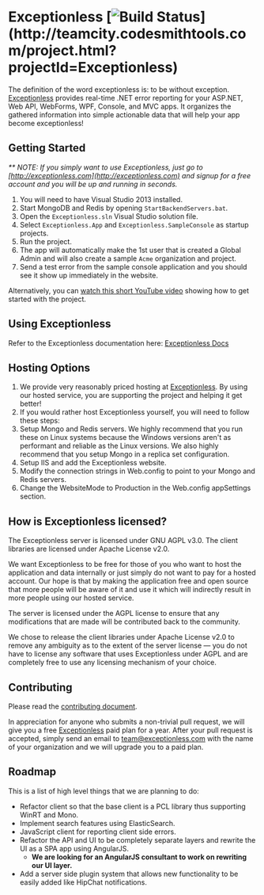 ﻿# Exceptionless [![Build Status](http://teamcity.codesmithtools.com/app/rest/builds/buildType:\(id:bt27\)/statusIcon)](http://teamcity.codesmithtools.com/project.html?projectId=Exceptionless)

The definition of the word exceptionless is: to be without exception. [Exceptionless](http://exceptionless.com) provides real-time .NET error reporting for your ASP.NET, Web API, WebForms, WPF, Console, and MVC apps. It organizes the gathered information into simple actionable data that will help your app become exceptionless!

## Getting Started

_** NOTE: If you simply want to use Exceptionless, just go to [http://exceptionless.com](http://exceptionless.com) and signup for a free account and you will be up and running in seconds._

1. You will need to have Visual Studio 2013 installed.
2. Start MongoDB and Redis by opening `StartBackendServers.bat`.
3. Open the `Exceptionless.sln` Visual Studio solution file.
4. Select `Exceptionless.App` and `Exceptionless.SampleConsole` as startup projects.
5. Run the project.
6. The app will automatically make the 1st user that is created a Global Admin and will also create a sample `Acme` organization and project.
7. Send a test error from the sample console application and you should see it show up immediately in the website.

Alternatively, you can [watch this short YouTube video](http://youtu.be/wROzlVuBoDs) showing how to get started with the project.

## Using Exceptionless

Refer to the Exceptionless documentation here: [Exceptionless Docs](http://docs.exceptionless.com)

## Hosting Options

1. We provide very reasonably priced hosting at [Exceptionless](http://exceptionless.com). By using our hosted service, you are supporting the project and helping it get better!
2. If you would rather host Exceptionless yourself, you will need to follow these steps:
  1. Setup Mongo and Redis servers. We highly recommend that you run these on Linux systems because the Windows versions aren't as performant and reliable as the Linux versions. We also highly recommend that you setup Mongo in a replica set configuration.
  2. Setup IIS and add the Exceptionless website.
  3. Modify the connection strings in Web.config to point to your Mongo and Redis servers.
  4. Change the WebsiteMode to Production in the Web.config appSettings section.


##  How is Exceptionless licensed?

The Exceptionless server is licensed under GNU AGPL v3.0. The client libraries are licensed under Apache License v2.0.

We want Exceptionless to be free for those of you who want to host the application and data internally or just simply do not want to pay for a hosted account. Our hope is that by making the application free and open source that more people will be aware of it and use it which will indirectly result in more people using our hosted service.

The server is licensed under the AGPL license to ensure that any modifications that are made will be contributed back to the community.

We chose to release the client libraries under Apache License v2.0 to remove any ambiguity as to the extent of the server license — you do not have to license any software that uses Exceptionless under AGPL and are completely free to use any licensing mechanism of your choice.

## Contributing

Please read the [contributing document](https://github.com/exceptionless/Exceptionless/blob/master/CONTRIBUTING.md).

In appreciation for anyone who submits a non-trivial pull request, we will give you a free [Exceptionless](http://exceptionless.com) paid plan for a year. After your pull request is accepted, simply send an email to team@exceptionless.com with the name of your organization and we will upgrade you to a paid plan.

## Roadmap

This is a list of high level things that we are planning to do:
- Refactor client so that the base client is a PCL library thus supporting WinRT and Mono.
- Implement search features using ElasticSearch.
- JavaScript client for reporting client side errors.
- Refactor the API and UI to be completely separate layers and rewrite the UI as a SPA app using AngularJS.
  - **We are looking for an AngularJS consultant to work on rewriting our UI layer.**
- Add a server side plugin system  that allows new functionality to be easily added like HipChat notifications.
